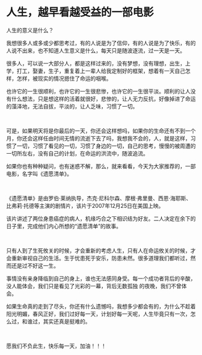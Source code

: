 # 人生，越早看越受益的一部电影

人生的意义是什么？

我想很多人或多或少都思考过，有的人说是为了信仰，有的人说是为了快乐，有的人说不出来，也不知道人生意义是什么，每天只是随波逐流，过一天是一天。

很多人，可以说一大部分人，都是这样过来的，没有梦想，没有理想，出生，上学，打工，娶妻，生子，重复着上一辈人给我定制好的框架，想着有一天自己怎样，怎样，被现实的情况摁住了命运的咽喉。

也许它的一生很顺利，也许它的一生很悲惨，也许它的一生很平淡。顺利的让人没有什么想法，只是想这样的活着就很好，悲惨的，让人无力反抗，好像掉进了命运的藻泽地，无法自拔，平淡的，让人乏味，习惯了一切。

&nbsp;

可是，如果明天将是你最后的一天，你还会这样想吗，如果你的生命还有不到一个月，你还会这样任由时间无情的流逝下去了吗，我想我不会的，人，就是这样，习惯了一切，习惯了看见的一切，习惯了身边的一切，自己的思考，慢慢的被周遭的一切所左右，没有自己的计划，在命运的洪流中，随波追流。

如果你也有种种疑问，也有迷惑不解，那么，就来看看，今天为大家推荐的，一部电影，名字叫《遗愿清单》。

&nbsp;

《遗愿清单》是由罗伯·莱纳执导，杰克·尼科尔森、摩根·弗里曼、西恩·海耶斯、比弗莉·托德等主演的剧情片，该片于2007年12月25日在美国上映。

该片讲述了两位身患癌症的病人，机缘巧合之下相识结为好友。二人决定在余下的日子里，完成他们内心所想的“遗愿清单”的故事。

&nbsp;

只有人到了生死攸关的时候，才会重新的考虑人生，只有人在命运攸关的时候，才会重新审视自己的生活。生于忧患死于安乐，防患未然。很多道理我们都听过，然而还是过不好这一生。

事情没有亲身降临到自己的身上，谁也无法感同身受。每一个成功者背后的辛酸，没人能体会，我们只是看见了光彩的一幕，背后无数孤独 的夜晚，我们不曾体会。

如果生命真的走到了尽头，你还有什么遗憾吗，我想多少都会有的，为什么不趁着阳光明媚，春风正好，我们过好每一天，计划好每一天呢，人生毕竟只有一次，怎么过，和谁过，其实还真是挺难的。

&nbsp;

愿我们不负此生，快乐每一天，加油！！！

